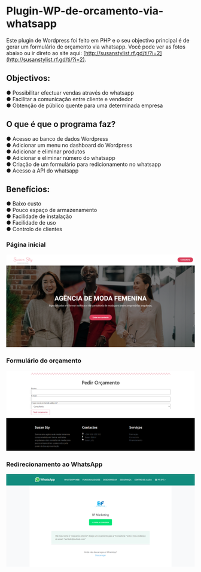 # Plugin-WP-de-orcamento-via-whatsapp

Este plugin de Wordpress foi feito em PHP e o seu objectivo principal é de gerar um formulário de orçamento via whatsapp.
Você pode ver as fotos abaixo ou ir direto ao site aqui: [http://susanstylist.rf.gd/ti/?i=2](http://susanstylist.rf.gd/ti/?i=2).

## Objectivos:<br>

● Possibilitar efectuar vendas através do whatsapp<br>
● Facilitar a comunicação entre cliente e vendedor<br>
● Obtenção de público quente para uma determinada empresa

## O que é que o programa faz?<br>

● Acesso ao banco de dados Wordpress<br>
● Adicionar um menu no dashboard do Wordpress<br>
● Adicionar e eliminar produtos<br>
● Adicionar e eliminar número do whatsapp<br>
● Criação de um formulário para redicionamento no whatsapp<br>
● Acesso a API do whatsapp

## Benefícios:<br>

● Baixo custo<br>
● Pouco espaço de armazenamento<br>
● Facilidade de instalação<br>
● Facilidade de uso<br>
● Controlo de clientes

### Página inicial

![](screenshots/homepage.PNG)

### Formulário do orçamento

![](screenshots/orcamento_form.PNG)

### Redirecionamento ao WhatsApp

![](screenshots/orcamento_whatsapp.PNG)
